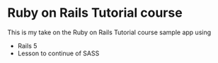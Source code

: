 # Ruby on Rails Tutorial course

This is my take on the Ruby on Rails Tutorial course sample app using

* Rails 5
* Lesson to continue of SASS
